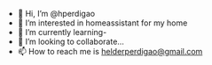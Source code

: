 - 👋 Hi, I’m @hperdigao
- 👀 I’m interested in homeassistant for my home
- 🌱 I’m currently learning-
- 💞️ I’m looking to collaborate...
- 📫 How to reach me is helderperdigao@gmail.com

<!---
hperdigao/hperdigao is a ✨ special ✨ repository because its `README.md` (this file) appears on your GitHub profile.
You can click the Preview link to take a look at your changes.
--->
